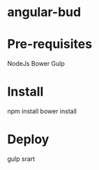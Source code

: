 # angular-bud

# Pre-requisites
NodeJs
Bower
Gulp

# Install
npm install
bower install

# Deploy
gulp srart